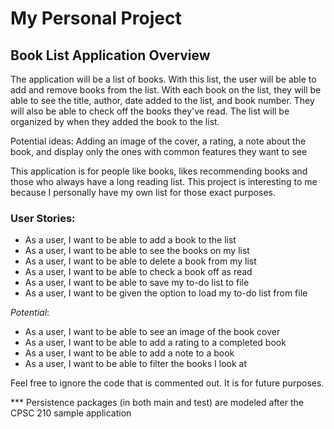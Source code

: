 # My Personal Project

## Book List Application Overview

The application will be a list of books. With this list, the user will be able to add and remove books from the list.
With each book on the list, they will be able to see the title, author, date added to the list, and book number. They 
will also be able to check off the books they've read. The list will be organized by when they added the book to the
list.

Potential ideas: Adding an image of the cover, a rating, a note about the book, and display only the ones with 
common features they want to see

This application is for people like books, likes recommending books and those who always have a long reading list. 
This project is interesting to me because I personally have my own list for those exact purposes.

### **User Stories**:
- As a user, I want to be able to add a book to the list
- As a user, I want to be able to see the books on my list
- As a user, I want to be able to delete a book from my list
- As a user, I want to be able to check a book off as read
- As a user, I want to be able to save my to-do list to file
- As a user, I want to be given the option to load my to-do list from file

*Potential*:
- As a user, I want to be able to see an image of the book cover
- As a user, I want to be able to add a rating to a completed book
- As a user, I want to be able to add a note to a book
- As a user, I want to be able to filter the books I look at

Feel free to ignore the code that is commented out. It is for future purposes.

*** Persistence packages (in both main and test) are modeled after the CPSC 210 sample application